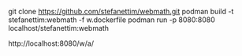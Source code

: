 git clone https://github.com/stefanettim/webmath.git
podman build -t stefanettim:webmath -f w.dockerfile
podman run -p 8080:8080 localhost/stefanettim:webmath

http://localhost:8080/w/a/
